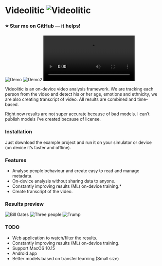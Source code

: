 # Videolitic ![Videolitic](https://i.imgur.com/U0AJziJ.png)

### ⭐️ Star me on GitHub — it helps!

![Demo](https://i.imgur.com/H879dfK.png)
![Demo2](https://i.imgur.com/UCj0g9b.png)
![Demo3](https://i.imgur.com/yTmwER4.mp4)

Videolitic is an on-device video analysis framework. We are tracking each person from the video and detect  his or her age, emotions and ethnicity, we are also creating transcript of video.  All results are combined and time-based.

Right now results are not super accurate because of bad models. I can’t publish models I’ve created because of license.

### Installation
Just download the example project and run it on your simulator or device (on device it’s faster and offline). 

### Features
* Analyse people behaviour and create easy to read and manage metadata.
* On-device analysis without sharing data to anyone.
* Constantly improving results (ML) on-device training.*
* Create transcript of the video.

### Results  preview
![Bill Gates](https://i.imgur.com/k8g0VH6.jpg)
![Three people](https://i.imgur.com/nGcnBjP.jpg)
![Trump](https://i.imgur.com/FbHGnj3.png)

### TODO
* Web application to watch/filter the results.
* Constantly improving results (ML) on-device training.
* Support MacOS 10.15
* Android app
* Better models based on transfer learning (Small size)
